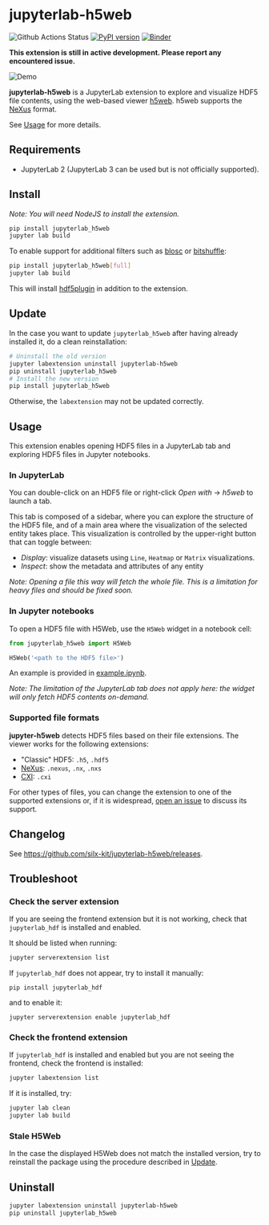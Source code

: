 # jupyterlab-h5web

![Github Actions Status](https://github.com/silx-kit/jupyterlab-h5web/workflows/Build/badge.svg)
[![PyPI version](https://badge.fury.io/py/jupyterlab-h5web.svg)](https://badge.fury.io/py/jupyterlab-h5web)
[![Binder](https://mybinder.org/badge_logo.svg)](https://mybinder.org/v2/gh/silx-kit/jupyterlab-h5web/HEAD?urlpath=lab/tree/example.ipynb)

**This extension is still in active development. Please report any encountered
issue.**

![Demo](https://user-images.githubusercontent.com/2936402/114533096-d5e68000-9c4d-11eb-81d3-67d313c9216f.gif)

**jupyterlab-h5web** is a JupyterLab extension to explore and visualize HDF5
file contents, using the web-based viewer
[h5web](https://github.com/silx-kit/h5web). h5web supports the
[NeXus](https://www.nexusformat.org/) format.

See [Usage](README.md#Usage) for more details.

## Requirements

- JupyterLab 2 (JupyterLab 3 can be used but is not officially supported).

## Install

_Note: You will need NodeJS to install the extension._

```bash
pip install jupyterlab_h5web
jupyter lab build
```

To enable support for additional filters such as
[blosc](https://github.com/Blosc/hdf5-blosc) or
[bitshuffle](https://github.com/kiyo-masui/bitshuffle):

```bash
pip install jupyterlab_h5web[full]
jupyter lab build
```

This will install [hdf5plugin](https://pypi.org/project/hdf5plugin/) in addition
to the extension.

## Update

In the case you want to update `jupyterlab_h5web` after having already installed
it, do a clean reinstallation:

```bash
# Uninstall the old version
jupyter labextension uninstall jupyterlab-h5web
pip uninstall jupyterlab_h5web
# Install the new version
pip install jupyterlab_h5web
```

Otherwise, the `labextension` may not be updated correctly.

## Usage

This extension enables opening HDF5 files in a JupyterLab tab and exploring HDF5
files in Jupyter notebooks.

### In JupyterLab

You can double-click on an HDF5 file or right-click _Open with_ -> _h5web_ to
launch a tab.

This tab is composed of a sidebar, where you can explore the structure of the
HDF5 file, and of a main area where the visualization of the selected entity
takes place. This visualization is controlled by the upper-right button that can
toggle between:

- _Display_: visualize datasets using `Line`, `Heatmap` or `Matrix`
  visualizations.
- _Inspect_: show the metadata and attributes of any entity

_Note: Opening a file this way will fetch the whole file. This is a limitation
for heavy files and should be fixed soon._

### In Jupyter notebooks

To open a HDF5 file with H5Web, use the `H5Web` widget in a notebook cell:

```python
from jupyterlab_h5web import H5Web

H5Web('<path to the HDF5 file>')
```

An example is provided in [example.ipynb](example.ipynb).

_Note: The limitation of the JupyterLab tab does not apply here: the widget will
only fetch HDF5 contents on-demand._

### Supported file formats

**jupyter-h5web** detects HDF5 files based on their file extensions. The viewer
works for the following extensions:

- "Classic" HDF5: `.h5`, `.hdf5`
- [NeXus](https://www.nexusformat.org/): `.nexus`, `.nx`, `.nxs`
- [CXI](https://cxidb.org/cxi.html): `.cxi`

For other types of files, you can change the extension to one of the supported
extensions or, if it is widespread,
[open an issue](https://github.com/silx-kit/jupyterlab-h5web/issues) to discuss
its support.

## Changelog

See https://github.com/silx-kit/jupyterlab-h5web/releases.

## Troubleshoot

### Check the server extension

If you are seeing the frontend extension but it is not working, check that
`jupyterlab_hdf` is installed and enabled.

It should be listed when running:

```bash
jupyter serverextension list
```

If `jupyterlab_hdf` does not appear, try to install it manually:

```
pip install jupyterlab_hdf
```

and to enable it:

```
jupyter serverextension enable jupyterlab_hdf
```

### Check the frontend extension

If `jupyterlab_hdf` is installed and enabled but you are not seeing the
frontend, check the frontend is installed:

```bash
jupyter labextension list
```

If it is installed, try:

```bash
jupyter lab clean
jupyter lab build
```

### Stale H5Web

In the case the displayed H5Web does not match the installed version, try to
reinstall the package using the procedure described in
[Update](README.md#Update).

## Uninstall

```bash
jupyter labextension uninstall jupyterlab-h5web
pip uninstall jupyterlab_h5web
```
